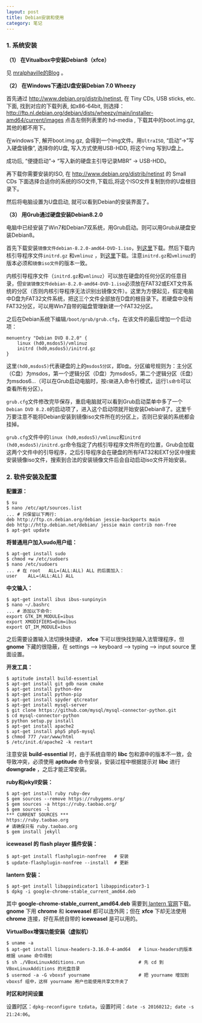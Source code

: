 ```yaml
---
layout: post
title: Debian安装和使用
category: 笔记
---
```


### 1. 系统安装
**（1） 在Vitualbox中安装Debian8（xfce）**

见 [mralphaville的Blog](https://mralphaville.wordpress.com/2015/05/01/how-to-install-debian-8-jessie-as-a-virtual-machine) 。

**（2） 在Windows下通过U盘安装Debian 7.0 Wheezy**

首先通过 <http://www.debian.org/distrib/netinst>, 在 Tiny CDs, USB sticks, etc. 下面, 找到对应的下载列表, 如x86-64bit, 则选择：<http://ftp.nl.debian.org/debian/dists/wheezy/main/installer-amd64/current/images> 点击左侧列表里的 hd-media , 下载其中的boot.img.gz, 其他的都不用下。

在windows下, 解开boot.img.gz, 会得到一个img文件。用`UltraISO`, “启动”->”写入硬盘镜像”, 选择你的U盘, 写入方式使用USB-HDD, 将这个img 写到U盘上。

成功后, “便捷启动”-> “写入新的硬盘主引导记录MBR” -> USB-HDD。

再下载你需要安装的ISO, 在  <http://www.debian.org/distrib/netinst> 的 Small CDs 下面选择合适你的系统的ISO文件,下载后,将这个ISO文件复制到你的U盘根目录下。

然后将电脑设置为U盘启动, 就可以看到Debian的安装界面了。

**（3） 用Grub通过硬盘安装Debian8.2.0**

电脑中已经安装了Win7和Debian7双系统，用Grub启动。则可以用Grub从硬盘安装Debian8。

首先下载安装`镜像文件debian-8.2.0-amd64-DVD-1.iso`，到[这里](http://cdimage.debian.org/debian-cd/8.2.0/amd64/iso-dvd)下载。然后下载内核引导程序文件`initrd.gz` 和`vmlinuz` ，到[这里](http://ftp.nl.debian.org/debian/dists/Debian8.2/main/installer-amd64/current/images/hd-media)下载。注意`initrd.gz`和`vmlinuz`的版本必须和`镜像iso文件`的版本一致。

内核引导程序文件（`initrd.gz`和`vmlinuz`）可以放在硬盘的任何分区的任意目录，但`安装镜像文件debian-8.2.0-amd64-DVD-1.iso`必须放在FAT32或EXT文件系统的分区（否则内核引导程序无法识别出镜像文件）。这里为方便起见，假定电脑中D盘为FAT32文件系统，把这三个文件全部放在D盘的根目录下。若硬盘中没有FAT32分区，可以用Win7自带的磁盘管理新建一个FAT32分区。

之后在Debian系统下编辑`/boot/grub/grub.cfg`，在该文件的最后增加一个启动项：

    menuentry "Debian DVD 8.2.0" {
        linux (hd0,msdos5)/vmlinuz
        initrd (hd0,msdos5)/initrd.gz
    }

这里`(hd0,msdos5)`代表硬盘的上的`msdos5分区`，即`D盘`。分区编号规则为：主分区（C盘）为msdos，第一个逻辑分区（D盘）为msdos5，第二个逻辑分区（E盘）为msdos6...（可以在Grub启动电脑时，按`c键`进入命令行模式，运行`ls命令`可以查看所有分区）。

`grub.cfg`文件修改完毕保存，重启电脑就可以看到Grub启动菜单中多了一个`Debian DVD 8.2.0`的启动项了，进入这个启动项就开始安装Debian8了。这里千万要注意不能将Debian安装到镜像iso文件所在的分区上，否则已安装的系统都会挂掉。

`grub.cfg`文件中的`linux (hd0,msdos5)/vmlinuz`和`initrd (hd0,msdos5)/initrd.gz`命令指定了内核引导程序文件所在的位置，Grub会加载这两个文件中的引导程序，之后引导程序会在硬盘的所有FAT32和EXT分区中搜索安装镜像iso文件，搜索到合法的安装镜像文件后会自动启动iso文件开始安装。

### 2. 软件安装及配置
**配置源：**

    $ su
    $ nano /etc/apt/sources.list
    ... # 只保留以下两行:
    deb http://ftp.cn.debian.org/debian jessie-backports main
    deb http://http.debian.net/debian/ jessie main contrib non-free
    $ apt-get update

**将普通用户加入sudo用户组：**

    $ apt-get install sudo
    $ chmod +w /etc/sudoers
    $ nano /etc/sudoers
    ... # 在 root   ALL=(ALL:ALL) ALL 的后面加入：
    user    ALL=(ALL:ALL) ALL

**中文输入：**

    $ apt-get install ibus ibus-sunpinyin
    $ nano ~/.bashrc
    ... # 添加以下命令:
    export GTK_IM_MODULE=ibus
    export XMODIFIERS=@im=ibus
    export QT_IM_MODULE=ibus

之后需要设置输入法切换快捷键， **xfce** 下可以很快找到输入法管理程序，但 **gnome** 下藏的很隐蔽，在 settings --> keyboard --> typing --> input source 里面设置。

**开发工具：**

    $ aptitude install build-essential
    $ apt-get install git gdb nasm cmake
    $ apt-get install python-dev
    $ apt-get install python-pip
    $ apt-get install spyder qtcreator
    $ apt-get install mysql-server
    $ git clone https://github.com/mysql/mysql-connector-python.git
    $ cd mysql-connector-python
    $ python setup.py install
    $ apt-get install apache2
    $ apt-get install php5 php5-mysql
    $ chmod 777 /var/www/html
    $ /etc/init.d/apache2 -k restart
    

注意安装 **build-essential** 时，由于系统自带的 **libc** 包和源中的版本不一致，会导致冲突，必须使用 **aptitude** 命令安装，安装过程中根据提示对 **libc** 进行 **downgrade** ，之后才能正常安装。

**ruby和jekyll安装：**

    $ apt-get install ruby ruby-dev
    $ gem sources --remove https://rubygems.org/
    $ gem sources -a https://ruby.taobao.org/
    $ gem sources -l
    *** CURRENT SOURCES ***
    https://ruby.taobao.org
    # 请确保只有 ruby.taobao.org
    $ gem install jekyll

**iceweasel 的 flash player 插件安装：**

    $ apt-get install flashplugin-nonfree   # 安装
    $ update-flashplugin-nonfree --install  # 更新

**lantern 安装：**

    $ apt-get install libappindicator1 libappindicator3-1
    $ dpkg -i google-chrome-stable_current_amd64.deb

其中 **google-chrome-stable_current_amd64.deb** 需要到[ lantern 官网](https://github.com/getlantern/lantern)下载。 **gnome** 下用 **chrome** 和 **iceweasel** 都可以连外网；但在 **xfce** 下却无法使用 **chrome** 连接，好在系统自带的 **iceweasel** 是可以用的。

**VirtualBox增强功能安装（虚拟机）**

    $ uname -a
    $ apt-get install linux-headers-3.16.0-4-amd64   # linux-headers的版本根据 uname 命令得到
    $ sh ./VBoxLinuxAdditions.run                    # 先 cd 到 VBoxLinuxAdditions 的光盘目录
    $ usermod -a -G vboxsf yourname                  # 把 yourname 增加到 vboxsf 组中，这样 yourname 用户也能使用共享文件夹了

**时区和时间设置**

设置时区：`dpkg-reconfigure tzdata`，设置时间：`date -s 20160212; date -s 21:24:06`。
